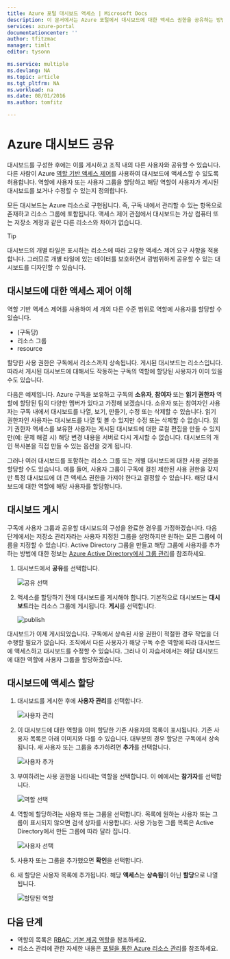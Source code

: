 ```yaml
---
title: Azure 포털 대시보드 액세스 | Microsoft Docs
description: 이 문서에서는 Azure 포털에서 대시보드에 대한 액세스 권한을 공유하는 방법을 설명합니다.
services: azure-portal
documentationcenter: ''
author: tfitzmac
manager: timlt
editor: tysonn

ms.service: multiple
ms.devlang: NA
ms.topic: article
ms.tgt_pltfrm: NA
ms.workload: na
ms.date: 08/01/2016
ms.author: tomfitz

---
```

# Azure 대시보드 공유
대시보드를 구성한 후에는 이를 게시하고 조직 내의 다른 사용자와 공유할 수 있습니다. 다른 사람이 Azure [역할 기반 액세스 제어](../active-directory/role-based-access-control-configure.md)를 사용하여 대시보드에 액세스할 수 있도록 허용합니다. 역할에 사용자 또는 사용자 그룹을 할당하고 해당 역할이 사용자가 게시된 대시보드를 보거나 수정할 수 있는지 정의합니다.

모든 대시보드는 Azure 리소스로 구현됩니다. 즉, 구독 내에서 관리할 수 있는 항목으로 존재하고 리소스 그룹에 포함됩니다. 액세스 제어 관점에서 대시보드는 가상 컴퓨터 또는 저장소 계정과 같은 다른 리소스와 차이가 없습니다.

> [!TIP]
> 대시보드의 개별 타일은 표시하는 리소스에 따라 고유한 액세스 제어 요구 사항을 적용합니다. 그러므로 개별 타일에 있는 데이터를 보호하면서 광범위하게 공유할 수 있는 대시보드를 디자인할 수 있습니다.
> 
> 

## 대시보드에 대한 액세스 제어 이해
역할 기반 액세스 제어를 사용하여 세 개의 다른 수준 범위로 역할에 사용자를 할당할 수 있습니다.

* (구독당)
* 리소스 그룹
* resource

할당한 사용 권한은 구독에서 리소스까지 상속됩니다. 게시된 대시보드는 리소스입니다. 따라서 게시된 대시보드에 대해서도 작동하는 구독의 역할에 할당된 사용자가 이미 있을 수도 있습니다.

다음은 예제입니다. Azure 구독을 보유하고 구독의 **소유자**, **참여자** 또는 **읽기 권한자** 역할에 할당된 팀의 다양한 멤버가 있다고 가정해 보겠습니다. 소유자 또는 참여자인 사용자는 구독 내에서 대시보드를 나열, 보기, 만들기, 수정 또는 삭제할 수 있습니다. 읽기 권한자인 사용자는 대시보드를 나열 및 볼 수 있지만 수정 또는 삭제할 수 없습니다. 읽기 권한자 액세스를 보유한 사용자는 게시된 대시보드에 대한 로컬 편집을 만들 수 있지만(예: 문제 해결 시) 해당 변경 내용을 서버로 다시 게시할 수 없습니다. 대시보드의 개인 복사본을 직접 만들 수 있는 옵션을 갖게 됩니다.

그러나 여러 대시보드를 포함하는 리소스 그룹 또는 개별 대시보드에 대한 사용 권한을 할당할 수도 있습니다. 예를 들어, 사용자 그룹이 구독에 걸친 제한된 사용 권한을 갖지만 특정 대시보드에 더 큰 액세스 권한을 가져야 한다고 결정할 수 있습니다. 해당 대시보드에 대한 역할에 해당 사용자를 할당합니다.

## 대시보드 게시
구독에 사용자 그룹과 공유할 대시보드의 구성을 완료한 경우를 가정하겠습니다. 다음 단계에서는 저장소 관리자라는 사용자 지정된 그룹을 설명하지만 원하는 모든 그룹에 이름을 지정할 수 있습니다. Active Directory 그룹을 만들고 해당 그룹에 사용자를 추가하는 방법에 대한 정보는 [Azure Active Directory에서 그룹 관리](../active-directory/active-directory-accessmanagement-manage-groups.md)를 참조하세요.

1. 대시보드에서 **공유**를 선택합니다.
   
     ![공유 선택](./media/azure-portal-dashboard-share-access/select-share.png)
2. 액세스를 할당하기 전에 대시보드를 게시해야 합니다. 기본적으로 대시보드는 **대시보드**라는 리소스 그룹에 게시됩니다. **게시**를 선택합니다.
   
     ![publish](./media/azure-portal-dashboard-share-access/publish.png)

대시보드가 이제 게시되었습니다. 구독에서 상속된 사용 권한이 적절한 경우 작업을 더 수행할 필요가 없습니다. 조직에서 다른 사용자가 해당 구독 수준 역할에 따라 대시보드에 액세스하고 대시보드를 수정할 수 있습니다. 그러나 이 자습서에서는 해당 대시보드에 대한 역할에 사용자 그룹을 할당하겠습니다.

## 대시보드에 액세스 할당
1. 대시보드를 게시한 후에 **사용자 관리**를 선택합니다.
   
     ![사용자 관리](./media/azure-portal-dashboard-share-access/manage-users.png)
2. 이 대시보드에 대한 역할을 이미 할당한 기존 사용자의 목록이 표시됩니다. 기존 사용자 목록은 아래 이미지와 다를 수 있습니다. 대부분의 경우 할당은 구독에서 상속됩니다. 새 사용자 또는 그룹을 추가하려면 **추가**를 선택합니다.
   
     ![사용자 추가](./media/azure-portal-dashboard-share-access/existing-users.png)
3. 부여하려는 사용 권한을 나타내는 역할을 선택합니다. 이 예에서는 **참가자**를 선택합니다.
   
     ![역할 선택](./media/azure-portal-dashboard-share-access/select-role.png)
4. 역할에 할당하려는 사용자 또는 그룹을 선택합니다. 목록에 원하는 사용자 또는 그룹이 표시되지 않으면 검색 상자를 사용합니다. 사용 가능한 그룹 목록은 Active Directory에서 만든 그룹에 따라 달라 집니다.
   
     ![사용자 선택](./media/azure-portal-dashboard-share-access/select-user.png)
5. 사용자 또는 그룹을 추가했으면 **확인**을 선택합니다.
6. 새 할당은 사용자 목록에 추가됩니다. 해당 **액세스**는 **상속됨**이 아닌 **할당**으로 나열됩니다.
   
     ![할당된 역할](./media/azure-portal-dashboard-share-access/assigned-roles.png)

## 다음 단계
* 역할의 목록은 [RBAC: 기본 제공 역할](../active-directory/role-based-access-built-in-roles.md)을 참조하세요.
* 리소스 관리에 관한 자세한 내용은 [포털을 통한 Azure 리소스 관리](resource-group-portal.md)를 참조하세요.

<!---HONumber=AcomDC_0803_2016-->